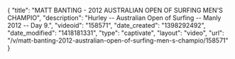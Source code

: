 {
    "title": "MATT BANTING - 2012 AUSTRALIAN OPEN OF SURFING MEN'S CHAMPIO",
    "description": "Hurley -- Australian Open of Surfing -- Manly 2012 -- Day 9.",
    "videoid": "158571",
    "date_created": "1398292492",
    "date_modified": "1418181331",
    "type": "captivate",
    "layout": "video",
    "url": "\/v\/matt-banting-2012-australian-open-of-surfing-men-s-champio\/158571"
}
